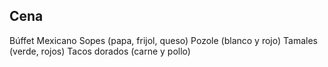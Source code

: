 ## Cena

Búffet Mexicano
    Sopes (papa, frijol, queso)
    Pozole (blanco y rojo)
    Tamales (verde, rojos)
    Tacos dorados (carne y pollo)
    